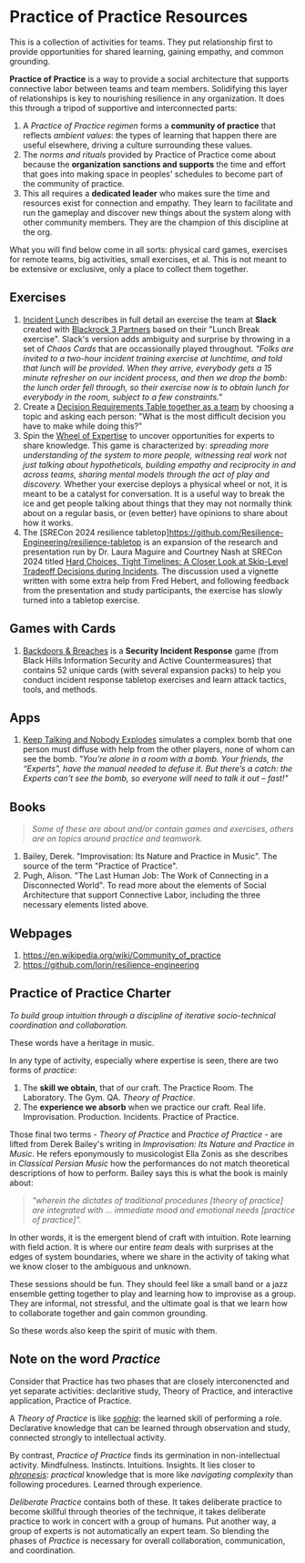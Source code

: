 # Practice of Practice Resources

This is a collection of activities for teams. They put relationship first to provide opportunities for shared learning, gaining empathy, and common grounding.

**Practice of Practice** is a way to provide a social architecture that supports connective labor between teams and team members. Solidifying this layer of relationships is key to nourishing resilience in any organization. It does this through a tripod of supportive and interconnected parts:

1. A _Practice of Practice regimen_ forms a **community of practice** that reflects _ambient values_: the types of learning that happen there are useful elsewhere, driving a culture surrounding these values. 
2. The _norms and rituals_ provided by Practice of Practice come about because the **organization sanctions and supports** the time and effort that goes into making space in peoples' schedules to become part of the community of practice.
3. This all requires a **dedicated leader** who makes sure the time and resources exist for connection and empathy. They learn to facilitate and run the gameplay and discover new things about the system along with other community members. They are the champion of this discipline at the org.

What you will find below come in all sorts: physical card games, exercises for remote teams, big activities, small exercises, et al. This is not meant to be extensive or exclusive, only a place to collect them together.

## Exercises

1. [Incident Lunch](https://slack.engineering/theres-no-such-thing-as-a-free-lunch/) describes in full detail an exercise the team at **Slack** created with [Blackrock 3 Partners](https://www.blackrock3.com/) based on their "Lunch Break exercise". Slack's version adds ambiguity and surprise by throwing in a set of _Chaos Cards_ that are occassionally played throughout. _"Folks are invited to a two-hour incident training exercise at lunchtime, and told that lunch will be provided. When they arrive, everybody gets a 15 minute refresher on our incident process, and then we drop the bomb: the lunch order fell through, so their exercise now is to obtain lunch for everybody in the room, subject to a few constraints."_
2. Create a [Decision Requirements Table together as a team](https://www.popg.xyz/2024/04/12/drt/) by choosing a topic and asking each person: "What is the most difficult decision you have to make while doing this?"
3. Spin the [Wheel of Expertise](https://www.popg.xyz/2024/05/23/wheelofexpertise/) to uncover opportunities for experts to share knowledge. This game is characterized by: _spreading more understanding of the system to more people, witnessing real work not just talking about hypotheticals, building empathy and reciprocity in and across teams, sharing mental models through the act of play and discovery._ Whether your exercise deploys a physical wheel or not, it is meant to be a catalyst for conversation. It is a useful way to break the ice and get people talking about things that they may not normally think about on a regular basis, or (even better) have opinions to share about how it works.
4. The [SRECon 2024 resilience tabletop]<https://github.com/Resilience-Engineering/resilience-tabletop> is an expansion of the research and presentation run by Dr. Laura Maguire and Courtney Nash at SRECon 2024 titled [Hard Choices, Tight Timelines: A Closer Look at Skip-Level Tradeoff Decisions during Incidents](https://www.usenix.org/conference/srecon24americas/presentation/maguire). The discussion used a vignette written with some extra help from Fred Hebert, and following feedback from the presentation and study participants, the exercise has slowly turned into a tabletop exercise.

## Games with Cards

1. [Backdoors & Breaches](https://www.blackhillsinfosec.com/tools/backdoorsandbreaches/) is a **Security Incident Response** game (from Black Hills Information Security and Active Countermeasures) that contains 52 unique cards (with several expansion packs) to help you conduct incident response tabletop exercises and learn attack tactics, tools, and methods.

## Apps

1. [Keep Talking and Nobody Explodes](https://keeptalkinggame.com) simulates a complex bomb that one person must diffuse with help from the other players, none of whom can see the bomb. _"You’re alone in a room with a bomb. Your friends, the “Experts”, have the manual needed to defuse it. But there’s a catch: the Experts can’t see the bomb, so everyone will need to talk it out – fast!"_

## Books

> _Some of these are about and/or contain games and exercises, others are on topics around practice and teamwork._

1. Bailey, Derek. "Improvisation: Its Nature and Practice in Music". The source of the term "Practice of Practice".
2. Pugh, Alison. "The Last Human Job: The Work of Connecting in a Disconnected World". To read more about the elements of Social Architecture that support Connective Labor, including the three necessary elements listed above.

## Webpages

1. <https://en.wikipedia.org/wiki/Community_of_practice>
2. <https://github.com/lorin/resilience-engineering>

## Practice of Practice Charter

_To build group intuition through a discipline of iterative socio-technical coordination and collaboration._

These words have a heritage in music.

In any type of activity, especially where expertise is seen, there are two forms of _practice_:

1. The **skill we obtain**, that of our craft. The Practice Room. The Laboratory. The Gym. QA. _Theory of Practice_.
1. The **experience we absorb** when we practice our craft. Real life. Improvisation. Production. Incidents. Practice of Practice.

Those final two terms - _Theory of Practice_ and _Practice of Practice_ - are lifted from Derek Bailey's writing in _Improvisation: Its Nature and Practice in Music_. He refers eponymously to musicologist Ella Zonis as she describes in _Classical Persian Music_ how the performances do not match theoretical descriptions of how to perform. Bailey says this is what the book is mainly about:

> _"wherein the dictates of traditional procedures [theory of practice] are integrated with ...
> immediate mood and emotional needs [practice of practice]"._

In other words, it is the emergent blend of craft with intuition. Rote learning with field action. It is where our entire _team_ deals with surprises at the edges of system boundaries, where we share in the activity of taking what we know closer to the ambiguous and unknown.

These sessions should be fun. They should feel like a small band or a jazz ensemble getting together to play and learning how to improvise as a group. They are informal, not stressful, and the ultimate goal is that we learn how to collaborate together and gain common grounding.

So these words also keep the spirit of music with them.

## Note on the word _Practice_

Consider that Practice has two phases that are closely interconencted and yet separate activities: declaritive study, Theory of Practice, and interactive application, Practice of Practice.

A _Theory of Practice_ is like [_sophia_](https://en.wikipedia.org/wiki/Sophia_(wisdom)): the learned skill of performing a role. Declarative knowledge that can be learned through observation and study, connected strongly to intellectual activity.

By contrast, _Practice of Practice_ finds its germination in non-intellectual activity. Mindfulness. Instincts. Intuitions. Insights. It lies closer to [_phronesis_](https://en.wikipedia.org/wiki/Phronesis): _practical_ knowledge that is more like _navigating complexity_ than following procedures. Learned through experience.

_Deliberate Practice_ contains both of these. It takes deliberate practice to become skillful through theories of the technique, it takes deliberate practice to work in concert with a group of humans. Put another way, a group of experts is not automatically an expert team. So blending the phases of _Practice_ is necessary for overall collaboration, communication, and coordination.
